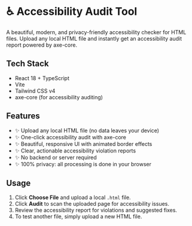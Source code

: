# ♿ Accessibility Audit Tool

A beautiful, modern, and privacy-friendly accessibility checker for HTML files. Upload any local HTML file and instantly get an accessibility audit report powered by axe-core.

## Tech Stack

- React 18 + TypeScript
- Vite
- Tailwind CSS v4
- axe-core (for accessibility auditing)

## Features

- ✨ Upload any local HTML file (no data leaves your device)
- ✨ One-click accessibility audit with axe-core
- ✨ Beautiful, responsive UI with animated border effects
- ✨ Clear, actionable accessibility violation reports
- ✨ No backend or server required
- ✨ 100% privacy: all processing is done in your browser

## Usage

1. Click **Choose File** and upload a local `.html` file.
2. Click **Audit** to scan the uploaded page for accessibility issues.
3. Review the accessibility report for violations and suggested fixes.
4. To test another file, simply upload a new HTML file.
